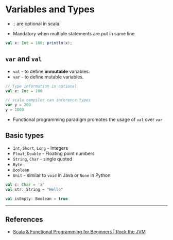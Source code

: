 # Variables and Types

* `;` are optional in scala.

* Mandatory when multiple statements are put in same line

```Scala
val x: Int = 100; println(x);
```

## `var` and `val`

* `val` - to define **immutable** variables.
* `var` - to define mutable variables.

```Scala
// Type information is optional
val x: Int = 100

// scala compiler can inference types
var y = 200
y = 1000
```

* Functional programming paradigm promotes the usage of `val` over `var`

## Basic types

* `Int`, `Short`, `Long` - Integers
* `Float`, `Double` - Floating point numbers
* `String`, `Char` - single quoted
* `Byte`
* `Boolean`
* `Unit` - similar to `void` in Java or `None` in Python

```Scala
val c: Char = 'a'
val str: String = "Hello"

val isEmpty: Boolean = true

```

---

## References

* [Scala & Functional Programming for Beginners | Rock the JVM](https://www.udemy.com/share/1013xsCUMfd1lVR34=/)
